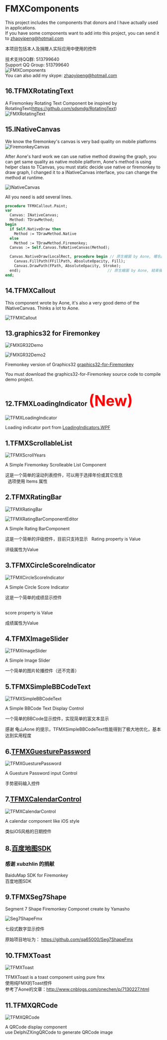 # FMXComponents

This project includes the components that donors and I have actually used in applications.<br> 
If you have some components want to add into this project, you can send it to zhaoyipeng@hotmail.com

本项目包括本人及捐赠人实际应用中使用的控件

技术支持QQ群: 513799640<br>
Support QQ Group: 513799640<br>
![FMXComponents](SnapShots/group_qrcode.jpg)  <br>
You can also add my skype: zhaoyipeng@hotmail.com<br>

## 16.TFMXRotatingText<br>
A Firemonkey Rotating Text Component be inspired by RotatingText(https://github.com/sdsmdg/RotatingText)<br>
![FMXRotatingText](SnapShots/FMXRotatingText.gif)  <br>


## 15.INativeCanvas

We know the firemonkey's canvas is very bad quality on mobile platforms<br>
![FiremonkeyCanvas](SnapShots/FiremonkeyCanvas.png)  <br>

After Aone's hard work we can use native method drawing the graph, you can get same quality as native mobile platform, Aone's method is using helper class to TCanvas, you must static decide use native or firemonkey to draw graph, I changed it to a INativeCanvas interface, you can change the method at runtime.

![INativeCanvas](SnapShots/INativeCanvas.png)  <br>

All you need is add several lines.

```pascal
procedure TFMXCallout.Paint;
var
  Canvas: INativeCanvas;
  Method: TDrawMethod;
begin
  if Self.NativeDraw then
    Method := TDrawMethod.Native
  else
    Method := TDrawMethod.Firemonkey;
  Canvas := Self.Canvas.ToNativeCanvas(Method);

  Canvas.NativeDraw(LocalRect, procedure begin // 原生繪圖 by Aone, 暱名函數裡加入繪圖方法, 內部會先畫到 Bitmap
    Canvas.FillPath(FFillPath, AbsoluteOpacity, Fill);
    Canvas.DrawPath(FPath, AbsoluteOpacity, Stroke);
  end);                                       // 原生繪圖 by Aone, 結束後會顯示這個 Bitmap
end;
```

## 14.TFMXCallout

This component wrote by Aone, it's also a very good demo of the INativeCanvas. Thinks a lot to Aone.

![TFMXCallout](SnapShots/FMXCallout.gif)  <br>

## 13.graphics32 for Firemonkey

![FMXGR32Demo](SnapShots/FMXGR32Demo.gif)  

![FMXGR32Demo2](SnapShots/FMXGR32Demo2.gif)  

Firemonkey version of Graphics32 [graphics32-for-Firemonkey](https://github.com/zhaoyipeng/graphics32-for-Firemonkey)

You must download the graphics32-for-Firemonkey source code to compile demo project.


## 12.TFMXLoadingIndicator  <font color=red size=12>(New)</font>

![TFMXLoadingIndicator](SnapShots/FMXLoadingIndicator.gif)  

Loading indicator port from [LoadingIndicators.WPF](https://github.com/100GPing100/LoadingIndicators.WPF)
 
## 1.TFMXScrollableList

![TFMXScrollYears](SnapShots/FMXScrollableList.gif)  

A Simple Firemonkey Scrolleable List Component  

这是一个简单的滚动列表控件，可以用于选择年份或其它信息  
 
选项使用 Items 属性  


## 2.TFMXRatingBar  

![TFMXRatingBar](SnapShots/FMXRatingBar.gif)<br>

![TFMXRatingBarComponentEditor](SnapShots/FMXRatingBarED.gif)<br>

A Simple Rating BarComponent  

这是一个简单的评级控件，目前只支持显示 
 
Rating property is Value  

评级属性为Value  

## 3.TFMXCircleScoreIndicator

![TFMXCircleScoreIndicator](SnapShots/FMXCircleScoreIndicator.gif)  

A Simple Circle Score Indicator  

这是一个简单的成绩显示控件  
 

score property is Value  

成绩属性为Value  

## 4.TFMXImageSlider

![TFMXImageSlider](SnapShots/FMXImageSlider.gif)  

A Simple Image Slider

一个简单的图片轮播控件（还不完善）
 
## 5.TFMXSimpleBBCodeText

![TFMXSimpleBBCodeText](SnapShots/FMXSimpleBBCodeText.gif)  

A Simple BBCode Text Display Control 

一个简单的BBCode显示控件，实现简单的富文本显示

感谢 龟山Aone 的提示，TFMXSimpleBBCodeText性能得到了极大地优化，基本达到实用程度

## 6.[TFMXGuesturePassword](Documents/FMXGesturePassword.md)

![TFMXGuesturePassword](SnapShots/FMXGuesturePassword.gif)  

A Guesture Password input Control 

手势密码输入控件

## 7.[TFMXCalendarControl](Documents/FMXCalendarControl.md)

![TFMXCalendarControl](SnapShots/FMXCalendarControl.gif)  

A calendar component like iOS style

类似iOS风格的日期控件

## 8.[百度地图SDK](BaiduMapSDK/)

### 感谢 xubzhlin 的捐献<br>
BaiduMap SDK for Firemonkey<br>
百度地图SDK

## 9.TFMXSeg7Shape

Segment 7 Shape Firemonkey Componet create by Yamasho

![Seg7ShapeFmx](SnapShots/FMXSeg7Shape.gif)  

七段式数字显示控件

原始项目地址为：
https://github.com/qa65000/Seg7ShapeFmx

## 10.TFMXToast

![TFMXToast](SnapShots/FMXToast.gif)  

TFMXToast is a toast component using pure fmx<br>
使用纯FMX的Toast控件<br>
参考了Aone的文章：http://www.cnblogs.com/onechen/p/7130227.html <br> 

## 11.TFMXQRCode

![TFMXQRCode](SnapShots/FMXQRCode.gif)  

A QRCode display component<br>
use DelphiZXingQRCode to generate QRCode image<br>



